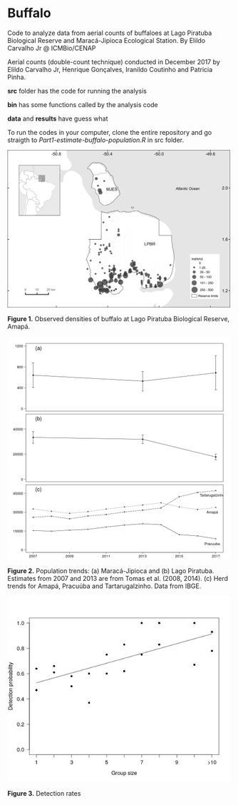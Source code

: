 # Buffalo

Code to analyze data from aerial counts of buffaloes at Lago Piratuba Biological Reserve and Maracá-Jipioca Ecological Station.
By Elildo Carvalho Jr @ ICMBio/CENAP

Aerial counts (double-count technique) conducted in December 2017 by Elildo Carvalho Jr, Henrique Gonçalves, Iranildo Coutinho and Patricia Pinha.

**src** folder has the code for running the analysis

**bin** has some functions called by the analysis code

**data** and **results** have guess what 


To run the codes in your computer, clone the entire repository and go straigth to *Part1-estimate-buffalo-population.R* in src folder.


<img src="results/Fig3 option b.jpeg" title="observed densities" width="500">

**Figure 1.** Observed densities of buffalo at Lago Piratuba Biological Reserve, Amapá.



<img src="results/Fig3.jpeg" title="pop trends" width="500">

**Figure 2.** Population trends: (a) Maracá-Jipioca and (b) Lago Piratuba. Estimates from 2007 and 2013 are from Tomas et al. (2008, 2014). (c) Herd trends for Amapá, Pracuúba and Tartarugalzinho. Data from IBGE.



<img src="results/detection.jpg" title="detection rates" width="500">

**Figure 3.** Detection rates
